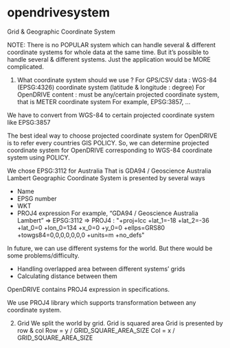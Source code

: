 # opendrivesystem

Grid & Geographic Coordinate System


NOTE: There is no POPULAR system which can handle several & different coordinate systems for whole data at the same time.
But it’s possible to handle several & different systems.
Just the application would be MORE complicated.

1. What coordinate system should we use ? 
For GPS/CSV data : WGS-84 (EPSG:4326) coordinate system (latitude & longitude : degree)
For OpenDRIVE content : must be any/certain projected coordinate system, that is METER coordinate system
For example, EPSG:3857, …

We have to convert from WGS-84 to certain projected coordinate system like EPSG:3857

The best ideal way to choose projected coordinate system for OpenDRIVE is to refer every countries GIS POLICY.
	So, we can determine projected coordinate system for OpenDRIVE corresponding to WGS-84 coordinate system
	using POLICY.

We chose EPSG:3112 for Australia
That is GDA94 / Geoscience Australia Lambert
Geographic Coordinate System is presented by several ways
- Name
- EPSG number
- WKT
- PROJ4 expression
For example, “GDA94 / Geoscience Australia Lambert” => EPSG:3112 => PROJ4 : "+proj=lcc +lat_1=-18 +lat_2=-36 +lat_0=0 +lon_0=134 +x_0=0 +y_0=0 +ellps=GRS80 +towgs84=0,0,0,0,0,0,0 +units=m +no_defs"

In future, we can use different systems for the world. But there would be some problems/difficulty.
- Handling overlapped area between different systems’ grids
- Calculating distance between them

OpenDRIVE contains PROJ4 expression in specifications.

We use PROJ4 library which supports transformation between any coordinate system.

2. Grid
We split the world by grid.
Grid is squared area
Grid is presented by row & col
Row = y / GRID_SQUARE_AREA_SIZE
Col = x / GRID_SQUARE_AREA_SIZE
